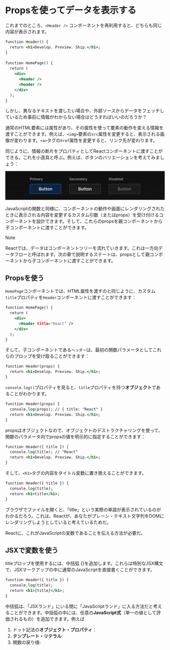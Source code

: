 # Propsを使ってデータを表示する
これまでのところ、`<Header />` コンポーネントを再利用すると、どちらも同じ内容が表示されます。
```index.html
function Header() {
  return <h1>Develop. Preview. Ship.</h1>;
}
 
function HomePage() {
  return (
    <div>
      <Header />
      <Header />
    </div>
  );
}
```
しかし、異なるテキストを渡したい場合や、外部ソースからデータをフェッチしているため事前に情報がわからない場合はどうすればいいのだろうか？

通常のHTML要素には属性があり、その属性を使って要素の動作を変える情報を渡すことができます。例えば、`<img>`要素の`src`属性を変更すると、表示される画像が変わります。`<a>`タグの`href`属性を変更すると、リンク先が変わります。

同じように、情報の断片をプロパティとしてReactコンポーネントに渡すことができる。これを小道具と呼ぶ。例えば、ボタンのバリエーションを考えてみましょう：
<p aling="center">
    <img src="asset/06_1_learn-props.jpg"/>
</p>
JavaScriptの関数と同様に、コンポーネントの動作や画面にレンダリングされたときに表示される内容を変更するカスタム引数（またはprops）を受け付けるコンポーネントを設計できます。そして、これらのpropsを親コンポーネントから子コンポーネントに渡すことができます。

> [!NOTE]
> Reactでは、データはコンポーネントツリーを流れていきます。これは一方向データフローと呼ばれます。次の章で説明するステートは、propsとして親コンポーネントから子コンポーネントに渡すことができます。
## Propsを使う
`HomePage`コンポーネントでは、HTML属性を渡すのと同じように、カスタム`title`プロパティを`Header`コンポーネントに渡すことができます：
```index.html
function HomePage() {
  return (
    <div>
      <Header title="React" />
    </div>
  );
}
```
そして、子コンポーネントである`ヘッダー`は、最初の関数パラメータとしてこれらのプロップを受け取ることができます：
```index.html
function Header(props) {
  return <h1>Develop. Preview. Ship.</h1>;
}
```
`console.log()`プロパティを見ると、`title`プロパティを持つ**オブジェクト**であることがわかります。
```index.html
function Header(props) {
  console.log(props); // { title: "React" }
  return <h1>Develop. Preview. Ship.</h1>;
}
```
propsはオブジェクトなので、オブジェクトのデストラクチャリングを使って、関数のパラメータ内でpropsの値を明示的に指定することができます：
```index.html
function Header({ title }) {
  console.log(title); // "React"
  return <h1>Develop. Preview. Ship.</h1>;
}
```
そして、`<h1>`タグの内容をタイトル変数に置き換えることができます。
```index.html
function Header({ title }) {
  console.log(title);
  return <h1>title</h1>;
}
```
ブラウザでファイルを開くと、「title」という実際の単語が表示されているのがわかるだろう。これは、Reactが、あなたがプレーン・テキスト文字列をDOMにレンダリングしようとしていると考えているためだ。

Reactに、これがJavaScriptの変数であることを伝える方法が必要だ。
## JSXで変数を使う
titleプロップを使用するには、中括弧 {}を追加します。これらは特別なJSX構文で、JSXマークアップの中に通常のJavaScriptを直接書くことができます。
```index.html
function Header({ title }) {
  console.log(title);
  return <h1>{title}</h1>;
}
```
中括弧は、「JSXランド」にいる間に「JavaScriptランド」に入る方法だと考えることができます。中括弧の中には、任意の**JavaScript式**（単一の値として評価されるもの）を追加できます。例えば

1. ドット記法の**オブジェクト・プロパティ**：
2. **テンプレート・リテラル**:
3. 関数の戻り値: